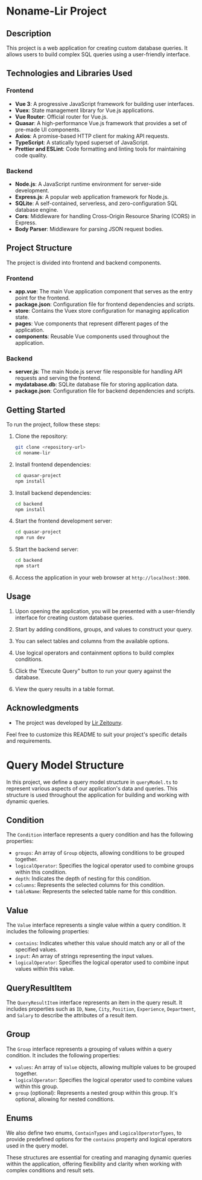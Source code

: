 # Noname-Lir Project

## Description

This project is a web application for creating custom database queries. It allows users to build complex SQL queries using a user-friendly interface.

## Technologies and Libraries Used

### Frontend

- **Vue 3**: A progressive JavaScript framework for building user interfaces.
- **Vuex**: State management library for Vue.js applications.
- **Vue Router**: Official router for Vue.js.
- **Quasar**: A high-performance Vue.js framework that provides a set of pre-made UI components.
- **Axios**: A promise-based HTTP client for making API requests.
- **TypeScript**: A statically typed superset of JavaScript.
- **Prettier and ESLint**: Code formatting and linting tools for maintaining code quality.

### Backend

- **Node.js**: A JavaScript runtime environment for server-side development.
- **Express.js**: A popular web application framework for Node.js.
- **SQLite**: A self-contained, serverless, and zero-configuration SQL database engine.
- **Cors**: Middleware for handling Cross-Origin Resource Sharing (CORS) in Express.
- **Body Parser**: Middleware for parsing JSON request bodies.

## Project Structure

The project is divided into frontend and backend components.

### Frontend

- **app.vue**: The main Vue application component that serves as the entry point for the frontend.
- **package.json**: Configuration file for frontend dependencies and scripts.
- **store**: Contains the Vuex store configuration for managing application state.
- **pages**: Vue components that represent different pages of the application.
- **components**: Reusable Vue components used throughout the application.

### Backend

- **server.js**: The main Node.js server file responsible for handling API requests and serving the frontend.
- **mydatabase.db**: SQLite database file for storing application data.
- **package.json**: Configuration file for backend dependencies and scripts.

## Getting Started

To run the project, follow these steps:

1. Clone the repository:

   ```bash
   git clone <repository-url>
   cd noname-lir
   ```

2. Install frontend dependencies:

   ```bash
   cd quasar-project
   npm install
   ```

3. Install backend dependencies:

   ```bash
   cd backend
   npm install
   ```

4. Start the frontend development server:

   ```bash
   cd quasar-project
   npm run dev
   ```

5. Start the backend server:

   ```bash
   cd backend
   npm start
   ```

6. Access the application in your web browser at `http://localhost:3000`.

## Usage

1. Upon opening the application, you will be presented with a user-friendly interface for creating custom database queries.

2. Start by adding conditions, groups, and values to construct your query.

3. You can select tables and columns from the available options.

4. Use logical operators and containment options to build complex conditions.

5. Click the "Execute Query" button to run your query against the database.

6. View the query results in a table format.

## Acknowledgments

- The project was developed by [Lir Zeitouny](mailto:lirzetouny@gmail.com).

Feel free to customize this README to suit your project's specific details and requirements.

# Query Model Structure

In this project, we define a query model structure in `queryModel.ts` to represent various aspects of our application's data and queries. This structure is used throughout the application for building and working with dynamic queries.

## Condition

The `Condition` interface represents a query condition and has the following properties:

- `groups`: An array of `Group` objects, allowing conditions to be grouped together.
- `logicalOperator`: Specifies the logical operator used to combine groups within this condition.
- `depth`: Indicates the depth of nesting for this condition.
- `columns`: Represents the selected columns for this condition.
- `tableName`: Represents the selected table name for this condition.

## Value

The `Value` interface represents a single value within a query condition. It includes the following properties:

- `contains`: Indicates whether this value should match any or all of the specified values.
- `input`: An array of strings representing the input values.
- `logicalOperator`: Specifies the logical operator used to combine input values within this value.

## QueryResultItem

The `QueryResultItem` interface represents an item in the query result. It includes properties such as `ID`, `Name`, `City`, `Position`, `Experience`, `Department`, and `Salary` to describe the attributes of a result item.

## Group

The `Group` interface represents a grouping of values within a query condition. It includes the following properties:

- `values`: An array of `Value` objects, allowing multiple values to be grouped together.
- `logicalOperator`: Specifies the logical operator used to combine values within this group.
- `group` (optional): Represents a nested group within this group. It's optional, allowing for nested conditions.

## Enums

We also define two enums, `ContainTypes` and `LogicalOperatorTypes`, to provide predefined options for the `contains` property and logical operators used in the query model.

These structures are essential for creating and managing dynamic queries within the application, offering flexibility and clarity when working with complex conditions and result sets.
